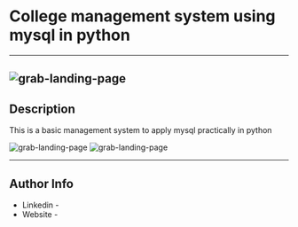 # College management system using mysql in python
---
![grab-landing-page](https://github.com/Rajat-zee/guest-house/blob/final/Images/ea.gif)
---
## Description

This is a basic management system to apply mysql practically in python

![grab-landing-page](https://github.com/Rajat-zee/guest-house/blob/final/Images/ea1.gif)
![grab-landing-page](https://github.com/Rajat-zee/guest-house/blob/final/Images/ea2.gif)

---
## Author Info

- Linkedin - 
- Website - 
